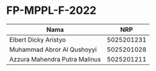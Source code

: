 # FP-MPPL-F-2022

Nama | NRP
-|-
Elbert Dicky Aristyo        | 			5025201231
Muhammad Abror Al Qushoyyi  | 5025201028
Azzura Mahendra Putra Malinus |	5025201211
